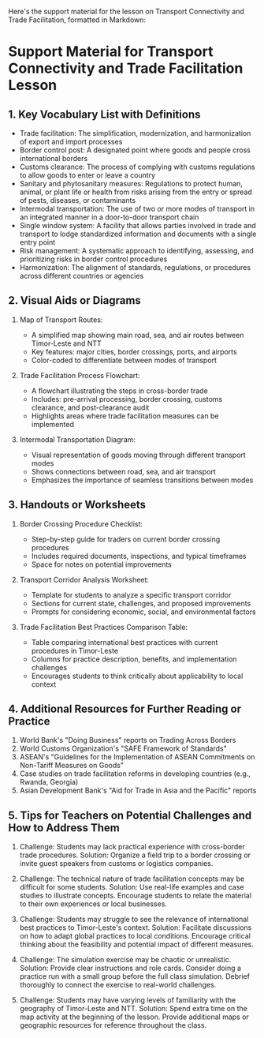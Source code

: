 Here's the support material for the lesson on Transport Connectivity and Trade Facilitation, formatted in Markdown:

# Support Material for Transport Connectivity and Trade Facilitation Lesson

## 1. Key Vocabulary List with Definitions

- Trade facilitation: The simplification, modernization, and harmonization of export and import processes
- Border control post: A designated point where goods and people cross international borders
- Customs clearance: The process of complying with customs regulations to allow goods to enter or leave a country
- Sanitary and phytosanitary measures: Regulations to protect human, animal, or plant life or health from risks arising from the entry or spread of pests, diseases, or contaminants
- Intermodal transportation: The use of two or more modes of transport in an integrated manner in a door-to-door transport chain
- Single window system: A facility that allows parties involved in trade and transport to lodge standardized information and documents with a single entry point
- Risk management: A systematic approach to identifying, assessing, and prioritizing risks in border control procedures
- Harmonization: The alignment of standards, regulations, or procedures across different countries or agencies

## 2. Visual Aids or Diagrams

1. Map of Transport Routes:
   - A simplified map showing main road, sea, and air routes between Timor-Leste and NTT
   - Key features: major cities, border crossings, ports, and airports
   - Color-coded to differentiate between modes of transport

2. Trade Facilitation Process Flowchart:
   - A flowchart illustrating the steps in cross-border trade
   - Includes: pre-arrival processing, border crossing, customs clearance, and post-clearance audit
   - Highlights areas where trade facilitation measures can be implemented

3. Intermodal Transportation Diagram:
   - Visual representation of goods moving through different transport modes
   - Shows connections between road, sea, and air transport
   - Emphasizes the importance of seamless transitions between modes

## 3. Handouts or Worksheets

1. Border Crossing Procedure Checklist:
   - Step-by-step guide for traders on current border crossing procedures
   - Includes required documents, inspections, and typical timeframes
   - Space for notes on potential improvements

2. Transport Corridor Analysis Worksheet:
   - Template for students to analyze a specific transport corridor
   - Sections for current state, challenges, and proposed improvements
   - Prompts for considering economic, social, and environmental factors

3. Trade Facilitation Best Practices Comparison Table:
   - Table comparing international best practices with current procedures in Timor-Leste
   - Columns for practice description, benefits, and implementation challenges
   - Encourages students to think critically about applicability to local context

## 4. Additional Resources for Further Reading or Practice

1. World Bank's "Doing Business" reports on Trading Across Borders
2. World Customs Organization's "SAFE Framework of Standards"
3. ASEAN's "Guidelines for the Implementation of ASEAN Commitments on Non-Tariff Measures on Goods"
4. Case studies on trade facilitation reforms in developing countries (e.g., Rwanda, Georgia)
5. Asian Development Bank's "Aid for Trade in Asia and the Pacific" reports

## 5. Tips for Teachers on Potential Challenges and How to Address Them

1. Challenge: Students may lack practical experience with cross-border trade procedures.
   Solution: Organize a field trip to a border crossing or invite guest speakers from customs or logistics companies.

2. Challenge: The technical nature of trade facilitation concepts may be difficult for some students.
   Solution: Use real-life examples and case studies to illustrate concepts. Encourage students to relate the material to their own experiences or local businesses.

3. Challenge: Students may struggle to see the relevance of international best practices to Timor-Leste's context.
   Solution: Facilitate discussions on how to adapt global practices to local conditions. Encourage critical thinking about the feasibility and potential impact of different measures.

4. Challenge: The simulation exercise may be chaotic or unrealistic.
   Solution: Provide clear instructions and role cards. Consider doing a practice run with a small group before the full class simulation. Debrief thoroughly to connect the exercise to real-world challenges.

5. Challenge: Students may have varying levels of familiarity with the geography of Timor-Leste and NTT.
   Solution: Spend extra time on the map activity at the beginning of the lesson. Provide additional maps or geographic resources for reference throughout the class.